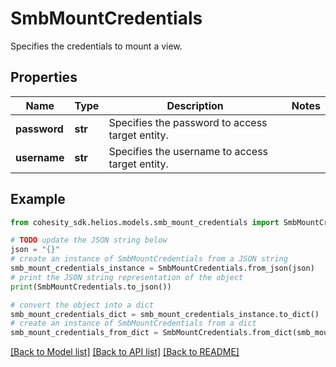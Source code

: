# SmbMountCredentials

Specifies the credentials to mount a view.

## Properties

Name | Type | Description | Notes
------------ | ------------- | ------------- | -------------
**password** | **str** | Specifies the password to access target entity. | 
**username** | **str** | Specifies the username to access target entity. | 

## Example

```python
from cohesity_sdk.helios.models.smb_mount_credentials import SmbMountCredentials

# TODO update the JSON string below
json = "{}"
# create an instance of SmbMountCredentials from a JSON string
smb_mount_credentials_instance = SmbMountCredentials.from_json(json)
# print the JSON string representation of the object
print(SmbMountCredentials.to_json())

# convert the object into a dict
smb_mount_credentials_dict = smb_mount_credentials_instance.to_dict()
# create an instance of SmbMountCredentials from a dict
smb_mount_credentials_from_dict = SmbMountCredentials.from_dict(smb_mount_credentials_dict)
```
[[Back to Model list]](../README.md#documentation-for-models) [[Back to API list]](../README.md#documentation-for-api-endpoints) [[Back to README]](../README.md)


